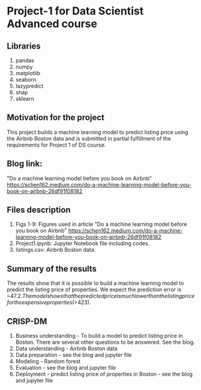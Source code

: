 # Project-1 for Data Scientist Advanced course
## Libraries
1. pandas
2. numpy
3. matplotlib
4. seaborn
5. lazypredict
6. shap
7. sklearn
## Motivation for the project
This project builds a machine learning model to predict listing price using the Airbnb Boston data and is submitted in partial fulfillment of the requirements for Project 1 of DS course.
## Blog link:
"Do a machine learning model before you book on Airbnb" https://schen162.medium.com/do-a-machine-learning-model-before-you-book-on-airbnb-26df91f08182
## Files description
1. Figs 1-9: Figures used in article "Do a machine learning model before you book on Airbnb" https://schen162.medium.com/do-a-machine-learning-model-before-you-book-on-airbnb-26df91f08182
2. Project1.ipynb: Jupyter Notebook file including codes.
3. listings.csv: Airbnb Boston data.
## Summary of the results
The results show that it is possible to build a machine learning model to predict the listing price of properties. We expect the prediction error is ~$47.2. The model shows that the predicted price is much lower than the listing price for the expensive properties (>$423).
## CRISP-DM
1. Business understanding - To build a model to predict listing price in Boston. There are several other questions to be answered. See the blog.
2. Data understanding - Airbnb Boston data
3. Data preparation - see the blog and jupyter file
4. Modeling - Random forest
5. Evaluation - see the blog and jupyter file
6. Deployment - predict listing price of properties in Boston - see the blog and jupyter file
